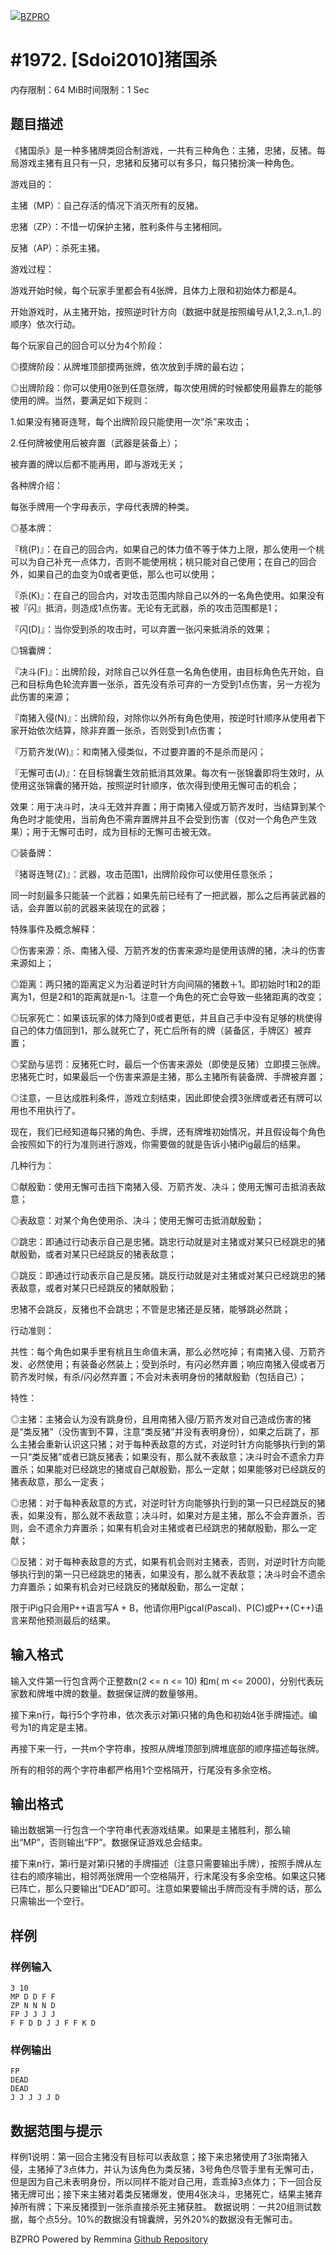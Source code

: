 [![](../image/logo.png)BZPRO](../index.html)

# #1972. [Sdoi2010]猪国杀

内存限制：64 MiB时间限制：1 Sec

## 题目描述

《猪国杀》是一种多猪牌类回合制游戏，一共有三种角色：主猪，忠猪，反猪。每局游戏主猪有且只有一只，忠猪和反猪可以有多只，每只猪扮演一种角色。

游戏目的：

主猪（MP）：自己存活的情况下消灭所有的反猪。

忠猪（ZP）：不惜一切保护主猪，胜利条件与主猪相同。

反猪（AP）：杀死主猪。

游戏过程：

游戏开始时候，每个玩家手里都会有4张牌，且体力上限和初始体力都是4。

开始游戏时，从主猪开始，按照逆时针方向（数据中就是按照编号从1,2,3..n,1..的顺序）依次行动。

每个玩家自己的回合可以分为4个阶段：

◎摸牌阶段：从牌堆顶部摸两张牌，依次放到手牌的最右边；

◎出牌阶段：你可以使用0张到任意张牌，每次使用牌的时候都使用最靠左的能够使用的牌。当然，要满足如下规则：

1.如果没有猪哥连弩，每个出牌阶段只能使用一次“杀”来攻击；

2.任何牌被使用后被弃置（武器是装备上）；

被弃置的牌以后都不能再用，即与游戏无关；

各种牌介绍：

每张手牌用一个字母表示，字母代表牌的种类。

◎基本牌：

『桃(P)』：在自己的回合内，如果自己的体力值不等于体力上限，那么使用一个桃可以为自己补充一点体力，否则不能使用桃；桃只能对自己使用；在自己的回合外，如果自己的血变为0或者更低，那么也可以使用；

『杀(K)』：在自己的回合内，对攻击范围内除自己以外的一名角色使用。如果没有被『闪』抵消，则造成1点伤害。无论有无武器，杀的攻击范围都是1；

『闪(D)』：当你受到杀的攻击时，可以弃置一张闪来抵消杀的效果；

◎锦囊牌：

『决斗(F)』：出牌阶段，对除自己以外任意一名角色使用，由目标角色先开始，自己和目标角色轮流弃置一张杀，首先没有杀可弃的一方受到1点伤害，另一方视为此伤害的来源；

『南猪入侵(N)』：出牌阶段，对除你以外所有角色使用，按逆时针顺序从使用者下家开始依次结算，除非弃置一张杀，否则受到1点伤害；

『万箭齐发(W)』：和南猪入侵类似，不过要弃置的不是杀而是闪；

『无懈可击(J)』：在目标锦囊生效前抵消其效果。每次有一张锦囊即将生效时，从使用这张锦囊的猪开始，按照逆时针顺序，依次得到使用无懈可击的机会；

效果：用于决斗时，决斗无效并弃置；用于南猪入侵或万箭齐发时，当结算到某个角色时才能使用，当前角色不需弃置牌并且不会受到伤害（仅对一个角色产生效果）；用于无懈可击时，成为目标的无懈可击被无效。

◎装备牌：

『猪哥连弩(Z)』：武器，攻击范围1，出牌阶段你可以使用任意张杀；

同一时刻最多只能装一个武器；如果先前已经有了一把武器，那么之后再装武器的话，会弃置以前的武器来装现在的武器；

特殊事件及概念解释：

◎伤害来源：杀、南猪入侵、万箭齐发的伤害来源均是使用该牌的猪，决斗的伤害来源如上；

◎距离：两只猪的距离定义为沿着逆时针方向间隔的猪数＋1。即初始时1和2的距离为1，但是2和1的距离就是n-1。注意一个角色的死亡会导致一些猪距离的改变；

◎玩家死亡：如果该玩家的体力降到0或者更低，并且自己手中没有足够的桃使得自己的体力值回到1，那么就死亡了，死亡后所有的牌（装备区，手牌区）被弃置；

◎奖励与惩罚：反猪死亡时，最后一个伤害来源处（即使是反猪）立即摸三张牌。忠猪死亡时，如果最后一个伤害来源是主猪，那么主猪所有装备牌、手牌被弃置；

◎注意，一旦达成胜利条件，游戏立刻结束，因此即使会摸3张牌或者还有牌可以用也不用执行了。

现在，我们已经知道每只猪的角色、手牌，还有牌堆初始情况，并且假设每个角色会按照如下的行为准则进行游戏，你需要做的就是告诉小猪iPig最后的结果。

几种行为：

◎献殷勤：使用无懈可击挡下南猪入侵、万箭齐发、决斗；使用无懈可击抵消表敌意；

◎表敌意：对某个角色使用杀、决斗；使用无懈可击抵消献殷勤；

◎跳忠：即通过行动表示自己是忠猪。跳忠行动就是对主猪或对某只已经跳忠的猪献殷勤，或者对某只已经跳反的猪表敌意；

◎跳反：即通过行动表示自己是反猪。跳反行动就是对主猪或对某只已经跳忠的猪表敌意，或者对某只已经跳反的猪献殷勤；

忠猪不会跳反，反猪也不会跳忠；不管是忠猪还是反猪，能够跳必然跳；

行动准则：

共性：每个角色如果手里有桃且生命值未满，那么必然吃掉；有南猪入侵、万箭齐发、必然使用；有装备必然装上；受到杀时，有闪必然弃置；响应南猪入侵或者万箭齐发时候，有杀/闪必然弃置；不会对未表明身份的猪献殷勤（包括自己）；

特性：

◎主猪：主猪会认为没有跳身份，且用南猪入侵/万箭齐发对自己造成伤害的猪是“类反猪”（没伤害到不算，注意“类反猪”并没有表明身份），如果之后跳了，那么主猪会重新认识这只猪；对于每种表敌意的方式，对逆时针方向能够执行到的第一只“类反猪”或者已跳反猪表；如果没有，那么就不表敌意；决斗时会不遗余力弃置杀；如果能对已经跳忠的猪或自己献殷勤，那么一定献；如果能够对已经跳反的猪表敌意，那么一定表；

◎忠猪：对于每种表敌意的方式，对逆时针方向能够执行到的第一只已经跳反的猪表，如果没有，那么就不表敌意；决斗时，如果对方是主猪，那么不会弃置杀，否则，会不遗余力弃置杀；如果有机会对主猪或者已经跳忠的猪献殷勤，那么一定献；

◎反猪：对于每种表敌意的方式，如果有机会则对主猪表，否则，对逆时针方向能够执行到的第一只已经跳忠的猪表，如果没有，那么就不表敌意；决斗时会不遗余力弃置杀；如果有机会对已经跳反的猪献殷勤，那么一定献；

限于iPig只会用P++语言写A + B，他请你用Pigcal(Pascal)、P(C)或P++(C++)语言来帮他预测最后的结果。

## 输入格式

输入文件第一行包含两个正整数n(2 <= n <= 10) 和m( m <= 2000)，分别代表玩家数和牌堆中牌的数量。数据保证牌的数量够用。

接下来n行，每行5个字符串，依次表示对第i只猪的角色和初始4张手牌描述。编号为1的肯定是主猪。

再接下来一行，一共m个字符串，按照从牌堆顶部到牌堆底部的顺序描述每张牌。

所有的相邻的两个字符串都严格用1个空格隔开，行尾没有多余空格。

## 输出格式

输出数据第一行包含一个字符串代表游戏结果。如果是主猪胜利，那么输出“MP”，否则输出“FP”。数据保证游戏总会结束。

接下来n行，第i行是对第i只猪的手牌描述（注意只需要输出手牌），按照手牌从左往右的顺序输出，相邻两张牌用一个空格隔开，行末尾没有多余空格。如果这只猪已阵亡，那么只要输出“DEAD”即可。注意如果要输出手牌而没有手牌的话，那么只需输出一个空行。

## 样例

### 样例输入

    
    3 10
    MP D D F F
    ZP N N N D
    FP J J J J
    F F D D J J F F K D
    
    

### 样例输出

    
    FP
    DEAD
    DEAD
    J J J J J D
    
    

## 数据范围与提示

样例1说明：第一回合主猪没有目标可以表敌意；接下来忠猪使用了3张南猪入侵，主猪掉了3点体力，并认为该角色为类反猪，3号角色尽管手里有无懈可击，但是因为自己未表明身份，所以同样不能对自己用，乖乖掉3点体力；下一回合反猪无牌可出；接下来主猪对着类反猪爆发，使用4张决斗，忠猪死亡，结果主猪弃掉所有牌；下来反猪摸到一张杀直接杀死主猪获胜。  数据说明：一共20组测试数据，每个点5分。10%的数据没有锦囊牌，另外20%的数据没有无懈可击。

BZPRO Powered by Remmina
[Github Repository](https://github.com/remmina/BZPRO)
